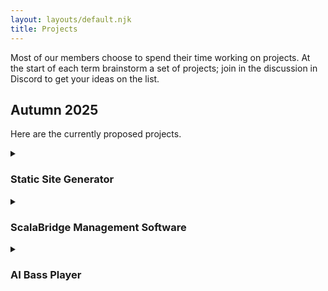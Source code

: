 ```yaml
---
layout: layouts/default.njk
title: Projects
---
```


Most of our members choose to spend their time working on projects. At the start of each term brainstorm a set of projects; join in the discussion in Discord to get your ideas on the list.


## Autumn 2025

Here are the currently proposed projects.

<details>
<summary><h3>Static Site Generator</h3></summary>

#### Goal

Create a static site generator, like [Zola](https://www.getzola.org/) or [Eleventy](https://www.11ty.dev/). When complete we'll use it to generate the ScalaBridge London site.

A static site generator is basically a custom programming language that produces text files, usually HTML. It typically consists of three parts:

1. metadata, which defines things like the name of the site
2. content, usually written in a language like Markdown plus some custom syntax to allow metadata to embedded in the file
3. templates, usually HTML with a custom programming language mixed in, allowing bits of content and metadata to be inserted into the HTML


#### Learning Goals

- Working with the file system to traverse directories, and read and write files.
- Create and use parsers (we will probably use [Parsley](https://github.com/j-mie6/parsley?)) to extract information from files
- Use regular expressions for some parsing tasks, such as syntax highlighting
- Implement a programming language. We can use [Stoop](https://github.com/creativescala/stoop) as a starting point.
- Understand the structure and purpose of HTML and CSS
- Bonus points for using [Scala Native](https://scala-native.org/en/stable/), so that the static site generator can be deployed as a single executable.

#### Extensions

There are endless extensions. Some that are particularly worth considering:

- Integration with [mdoc](https://scalameta.org/mdoc/)
- Use [Tree Sitter](https://tree-sitter.github.io/tree-sitter/) for syntax highlighting
- Do clever things with Scala syntax to allow, say, inspecting types of expressions, perhaps using [Scalameta](https://scalameta.org/)
- Extensions to the template language
- File watching for incremental updates
</details>


<details>
<summary><h3>ScalaBridge Management Software</h3></summary>

#### Goal

Develop software that can be used to help run ScalaBridge, because as software developers we believe there is no problem that software cannot solve.

Here are some features that would be useful:

- Recording dietary preferences
- Recording projects
- Recording project groups
- Tracking project progress

This project is very scalable. The simplest useful thing is very simple (e.g. a form to record dietary preference) but there is virtually limitless extension available.

#### Learning Goals

- Basic technology for web applications: working with forms, databases, and authentication
- Deployment.
- Data modelling and SQL
- Working with user feedback and quick feedback cycles
</details>


<details>
<summary><h3>AI Bass Player</h3></summary>

An extension to [Sounds of Scala](https://github.com/pauliamgiant/sounds-of-scala). 
We would give it the beat, tempo and chords and it would create bass lines at varying degrees of complexity.
Logic already has AI session musicians so theres something to measure against.
Would be fairly easy to get mocked example and then build out the AI functionality as an extension.

Bonus joke: What do you call a dog that plays bass?

Answer: a sub woofer!
</details>
